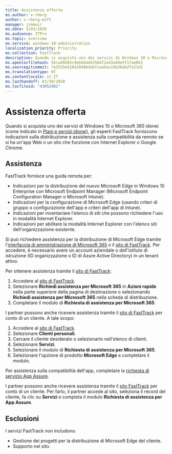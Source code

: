 ```yaml
---
title: Assistenza offerta
ms.author: v-rberg
author: v-rberg-msft
manager: jimmuir
ms.date: 3/03/2020
ms.audience: ITPro
ms.topic: overview
ms.service: windows-10-administration
localization_priority: Priority
ms.collection: FastTrack
description: Quando si acquista uno dei servizi di Windows 10 o Microsoft 365 (come indicato in Piani e servizi idonei), gli esperti FastTrack forniscono indicazioni sulla distribuzione e assistenza sulla compatibilità da remoto se si ha un'app Web o un sito che funzione con Internet Explorer o Google Chrome.
ms.openlocfilehash: 5bcad9585c9ebb6449350d72ed3ad9e5f17ae061
ms.sourcegitcommit: 7a2535e510420496dabfcea5accbb36ab2fe21d2
ms.translationtype: HT
ms.contentlocale: it-IT
ms.lasthandoff: 03/30/2020
ms.locfileid: "43052981"
---
```

# <a name="assistance-offered"></a>Assistenza offerta

Quando si acquista uno dei servizi di Windows 10 o Microsoft 365 idonei (come indicato in [Piani e servizi idonei](M365-eligible-services-and-plans.md)), gli esperti FastTrack forniscono indicazioni sulla distribuzione e assistenza sulla compatibilità da remoto se si ha un'app Web o un sito che funzione con Internet Explorer o Google Chrome. 

## <a name="assistance"></a>Assistenza

FastTrack fornisce una guida remota per:
- Indicazioni per la distribuzione del nuovo Microsoft Edge in Windows 10 Enterprise con Microsoft Endpoint Manager (Microsoft Endpoint Configuration Manager o Microsoft Intune).
- Indicazioni per la configurazione di Microsoft Edge (usando criteri di gruppo o configurazione dell'app e criteri dell'app di Intune).
- Indicazioni per inventariare l'elenco di siti che possono richiedere l'uso in modalità Internet Explorer.
- Indicazioni per abilitare la modalità Internet Explorer con l'elenco siti dell'organizzazione esistente.

Si può richiedere assistenza per la distribuzione di Microsoft Edge tramite l'[interfaccia di amministrazione di Microsoft 365](https://go.microsoft.com/fwlink/?linkid=2032704) o il [sito di FastTrack](https://go.microsoft.com/fwlink/?linkid=780698). Per accedere, è necessario avere un account aziendale o dell'istituto di istruzione (ID organizzazione o ID di Azure Active Directory) in un tenant attivo. 

Per ottenere assistenza tramite il [sito di FastTrack](https://go.microsoft.com/fwlink/?linkid=780698): 
1.    Accedere al [sito di FastTrack](https://go.microsoft.com/fwlink/?linkid=780698). 
2.    Selezionare **Richiedi assistenza per Microsoft 365** in **Azioni rapide** nella parte superiore della pagina di destinazione o selezionando **Richiedi assistenza per Microsoft 365** nella scheda di distribuzione.
3.    Completare il modulo di **Richiesta di assistenza per Microsoft 365**.
  
I partner possono anche ricevere assistenza tramite il [sito di FastTrack](https://go.microsoft.com/fwlink/?linkid=780698) per conto di un cliente. A tale scopo:
1.    Accedere al [sito di FastTrack](https://go.microsoft.com/fwlink/?linkid=780698). 
2.    Selezionare **Clienti personali**.
3.    Cercare il cliente desiderato o selezionarlo nell'elenco di clienti.
4.    Selezionare **Servizi**.
5.    Selezionare il modulo di **Richiesta di assistenza per Microsoft 365**.
6.    Selezionare l'opzione di prodotto **Microsoft Edge** e completare il modulo.
 
Per assistenza sulla compatibilità dell'app, completare la [richiesta di servizio App Assure](https://go.microsoft.com/fwlink/?linkid=2022721).

I partner possono anche ricevere assistenza tramite il [sito FastTrack](https://go.microsoft.com/fwlink/?linkid=780698) per conto di un cliente. Per farlo, il partner accede al sito, seleziona il record del cliente, fa clic su **Servizi** e completa il modulo **Richiesta di assistenza per App Assure**.

## <a name="out-of-scope"></a>Esclusioni

I servizi FastTrack non includono:
- Gestione dei progetti per la distribuzione di Microsoft Edge del cliente.
- Supporto nel sito.

